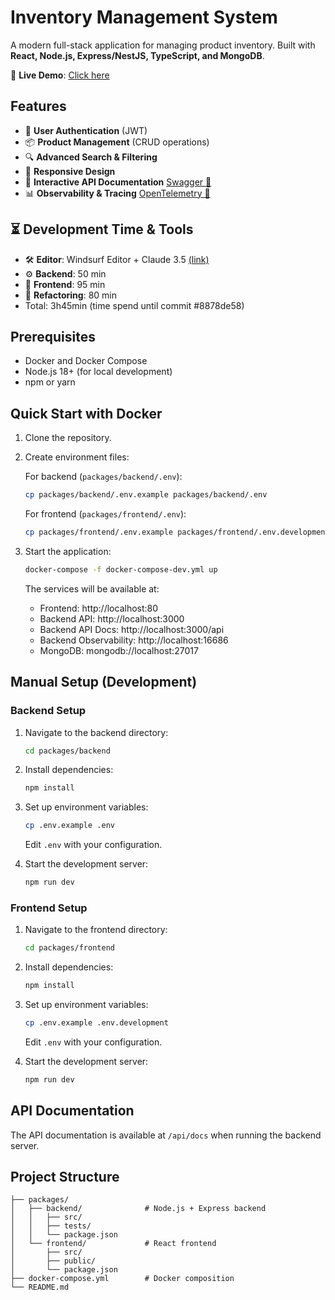 # Inventory Management System

A modern full-stack application for managing product inventory. Built with **React, Node.js, Express/NestJS, TypeScript, and MongoDB**.

🚀 **Live Demo**: [Click here](https://srv719810.hstgr.cloud/)

## Features

- 🔐 **User Authentication** (JWT)
- 📦 **Product Management** (CRUD operations)
- 🔍 **Advanced Search & Filtering**
- 📱 **Responsive Design**
- 📜 **Interactive API Documentation** [Swagger 📖](https://srv719810.hstgr.cloud/api/docs)
- 📊 **Observability & Tracing** [OpenTelemetry 🔎](http://srv719810.hstgr.cloud:16686)

## ⏳ Development Time & Tools

- 🛠 **Editor**: Windsurf Editor + Claude 3.5 [(link)](https://codeium.com/windsurf)
- ⚙️ **Backend**: 50 min
- 🎨 **Frontend**: 95 min
- 🔄 **Refactoring**: 80 min
- Total: 3h45min (time spend until commit #8878de58)

## Prerequisites

- Docker and Docker Compose
- Node.js 18+ (for local development)
- npm or yarn

## Quick Start with Docker

1. Clone the repository.

2. Create environment files:

   For backend (`packages/backend/.env`):

   ```bash
   cp packages/backend/.env.example packages/backend/.env
   ```

   For frontend (`packages/frontend/.env`):

   ```bash
   cp packages/frontend/.env.example packages/frontend/.env.development
   ```

3. Start the application:

   ```bash
   docker-compose -f docker-compose-dev.yml up
   ```

   The services will be available at:

   - Frontend: http://localhost:80
   - Backend API: http://localhost:3000
   - Backend API Docs: http://localhost:3000/api
   - Backend Observability: http://localhost:16686
   - MongoDB: mongodb://localhost:27017

## Manual Setup (Development)

### Backend Setup

1. Navigate to the backend directory:

   ```bash
   cd packages/backend
   ```

2. Install dependencies:

   ```bash
   npm install
   ```

3. Set up environment variables:

   ```bash
   cp .env.example .env
   ```

   Edit `.env` with your configuration.

4. Start the development server:
   ```bash
   npm run dev
   ```

### Frontend Setup

1. Navigate to the frontend directory:

   ```bash
   cd packages/frontend
   ```

2. Install dependencies:

   ```bash
   npm install
   ```

3. Set up environment variables:

   ```bash
   cp .env.example .env.development
   ```

   Edit `.env` with your configuration.

4. Start the development server:
   ```bash
   npm run dev
   ```

## API Documentation

The API documentation is available at `/api/docs` when running the backend server.

## Project Structure

```
├── packages/
│   ├── backend/              # Node.js + Express backend
│   │   ├── src/
│   │   ├── tests/
│   │   └── package.json
│   └── frontend/             # React frontend
│       ├── src/
│       ├── public/
│       └── package.json
├── docker-compose.yml        # Docker composition
└── README.md
```
